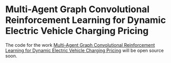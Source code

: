 # Multi-Agent Graph Convolutional Reinforcement Learning for Dynamic Electric Vehicle Charging Pricing
The code for the work [Multi-Agent Graph Convolutional Reinforcement Learning for Dynamic Electric Vehicle Charging Pricing](https://dl.acm.org/doi/abs/10.1145/3534678.3539416) will be open source soon. 
